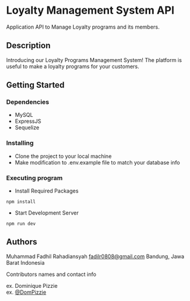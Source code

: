 # Loyalty Management System API

Application API to Manage Loyalty programs and its members.

## Description

Introducing our Loyalty Programs Management System! The platform is useful to make a loyalty programs for your customers.

## Getting Started

### Dependencies

* MySQL
* ExpressJS
* Sequelize

### Installing

* Clone the project to your local machine
* Make modification to .env.example file to match your database info


### Executing program

* Install Required Packages
```
npm install
```
* Start Development Server
```
npm run dev
```

## Authors
  Muhammad Fadhil Rahadiansyah
  fadilr0808@gmail.com
  Bandung, Jawa Barat
  Indonesia

Contributors names and contact info

ex. Dominique Pizzie  
ex. [@DomPizzie](https://twitter.com/dompizzie)

